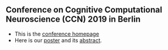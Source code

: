 ## Conference on Cognitive Computational Neuroscience (CCN) 2019 in Berlin
- This is the [conference homepage](https://ccneuro.org/2019/)
- Here is our [poster](CCN-2019-Berlin/poster.pdf) and its [abstract](CCN-2019-Berlin/abstract.pdf).

